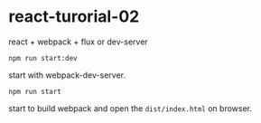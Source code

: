 # react-turorial-02

react + webpack + flux or dev-server


`npm run start:dev` 

start with webpack-dev-server.

`npm run start`

start to build webpack and open the `dist/index.html` on browser.


